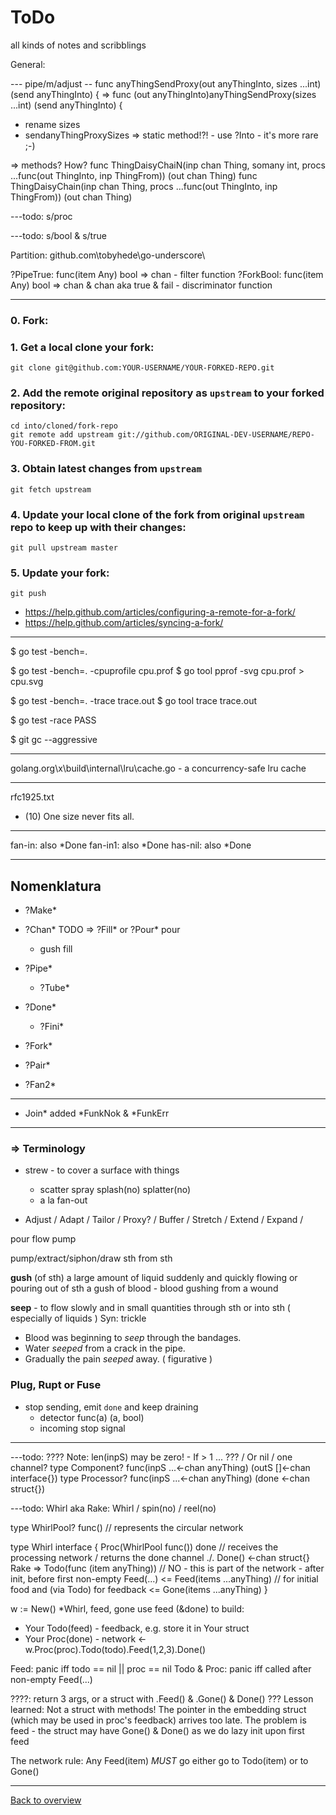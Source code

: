 # ToDo

all kinds of notes and scribblings

General: 

--- pipe/m/adjust 
-- func anyThingSendProxy(out anyThingInto, sizes ...int) (send anyThingInto) {
=> func (out anyThingInto)anyThingSendProxy(sizes ...int) (send anyThingInto) {

- rename sizes
- sendanyThingProxySizes => static method!?! - use ?Into - it's more rare ;-)

=> methods? How?
func ThingDaisyChaiN(inp chan Thing, somany int, procs ...func(out ThingInto, inp ThingFrom)) (out chan Thing)
func ThingDaisyChain(inp chan Thing, procs ...func(out ThingInto, inp ThingFrom)) (out chan Thing)

---todo: s/proc

---todo: s/bool & s/true

Partition: github.com\tobyhede\go-underscore\

?PipeTrue: func(item Any) bool => chan - filter function
?ForkBool: func(item Any) bool => chan & chan aka true & fail - discriminator function

---

### 0. Fork:

### 1. Get a local clone your fork:

    git clone git@github.com:YOUR-USERNAME/YOUR-FORKED-REPO.git

### 2. Add the remote original repository as `upstream` to your forked repository: 

    cd into/cloned/fork-repo
    git remote add upstream git://github.com/ORIGINAL-DEV-USERNAME/REPO-YOU-FORKED-FROM.git

### 3. Obtain latest changes from `upstream`
    git fetch upstream

### 4. Update your local clone of the fork from original `upstream` repo to keep up with their changes:

    git pull upstream master

### 5. Update your fork:

    git push	

- https://help.github.com/articles/configuring-a-remote-for-a-fork/
- https://help.github.com/articles/syncing-a-fork/

---

$ go test -bench=.

$ go test -bench=. -cpuprofile cpu.prof
$ go tool pprof -svg cpu.prof > cpu.svg

$ go test -bench=. -trace trace.out
$ go tool trace trace.out

$ go test -race
PASS

$ git gc --aggressive

---

golang.org\x\build\internal\lru\cache.go - a concurrency-safe lru cache

---

rfc1925.txt
- (10)  One size never fits all.

---
fan-in:  also *Done
fan-in1: also *Done
has-nil: also *Done

---
## Nomenklatura

- ?Make*

- ?Chan*		TODO => ?Fill* or ?Pour*
  pour
  - gush fill

- ?Pipe*
  - ?Tube*
- ?Done*
  - ?Fini*

- ?Fork*
- ?Pair*
- ?Fan2*
---

- Join*		added *FunkNok & *FunkErr

---

### => Terminology

- strew - to cover a surface with things
  - scatter spray splash(no) splatter(no)
  - a la fan-out

- Adjust / Adapt / Tailor / Proxy? / Buffer / Stretch / Extend / Expand / 

pour flow pump 

pump/extract/siphon/draw sth from sth

**gush** (of sth)   a large amount of liquid suddenly and quickly flowing or pouring out of sth 
		a gush of blood - blood gushing from a wound 

**seep** - to flow slowly and in small quantities through sth or into sth ( especially of liquids )
Syn: trickle
- Blood was beginning to _seep_ through the bandages. 
- Water _seeped_ from a crack in the pipe. 
- Gradually the pain _seeped_ away. ( figurative )

### Plug, Rupt or Fuse
- stop sending, emit `done` and keep draining
  - detector func(a) (a, bool)
  - incoming stop signal

---
---todo: ????
Note: len(inpS) may be zero! - If > 1 ... ??? / Or nil / one channel?
type Component?	func(inpS ...<-chan anyThing) (outS []<-chan interface{})
type Processor?	func(inpS ...<-chan anyThing) (done <-chan struct{})

---todo: Whirl
aka Rake: Whirl / spin(no) / reel(no)

type WhirlPool? func() // represents the circular network

type Whirl interface {
	Proc(WhirlPool func()) done     // receives the processing network / returns the done channel
./.	Done() <-chan struct{}
Rake =>	Todo(func (item anyThing))	// NO - this is part of the network - after init, before first non-empty Feed(...)
<=	Feed(items ...anyThing)         // for initial food and (via Todo) for feedback
<=	Gone(items ...anyThing)
}


w := New() *Whirl, feed, gone
use feed (&done) to build:
- Your Todo(feed) - feedback, e.g. store it in Your struct
- Your Proc(done) - network
<-w.Proc(proc).Todo(todo).Feed(1,2,3).Done()

Feed:		panic iff todo == nil || proc == nil
Todo & Proc:	panic iff called after non-empty Feed(...)

????: return 3 args, or a struct with .Feed() & .Gone() & Done() ???
Lesson learned: Not a struct with methods! The pointer in the embedding struct (which may be used in proc's feedback) arrives too late.
The problem is feed - the struct may have Gone() & Done() as we do lazy init upon first feed

The network rule: Any Feed(item) *MUST* go either go to Todo(item) or to Gone() 

---
[Back to overview](overview.md)